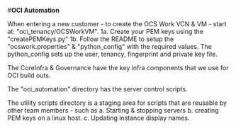 #**OCI Automation**

When entering a new customer - to create the OCS Work VCN & VM - start at: "oci_tenancy/OCSWorkVM".
 1a.  Create your PEM keys using the "createPEMKeys.py"
 1b. Follow the README to setup the "ocswork.properties" & "python_config" with the required values.  The python_config sets up the user, tenancy, fingerprint and private key file.

 
The CoreInfra & Governance have the key infra components that we use for OCI build outs.

The "oci_automation" directory has the server control scripts.

The utility scripts directory is a staging area for scripts that are reusable by other team members - such as
 a.  Starting & stopping servers
 b.  creating PEM keys on a linux host.
 c.  Updating instance display names.

